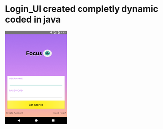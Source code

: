 # Login_UI created completly dynamic coded in java
<img src="https://github.com/Rameshkumarpolavarapu/Login_UI/blob/master/Screenshot_1498127036.png" alt="Color green" width="200" height="300">
